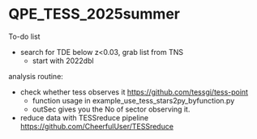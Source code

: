 # QPE_TESS_2025summer

To-do list
- search for TDE below z<0.03, grab list from TNS
  - start with 2022dbl

analysis routine:
- check whether tess observes it https://github.com/tessgi/tess-point
  - function usage in example_use_tess_stars2py_byfunction.py
  - outSec gives you the No of sector observing it.
- reduce data with TESSreduce pipeline https://github.com/CheerfulUser/TESSreduce




